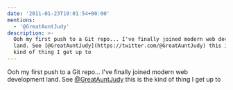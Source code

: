 ```yaml
---
date: '2011-01-23T10:01:54+00:00'
mentions:
  - '@GreatAuntJudy'
description: >-
  Ooh my first push to a Git repo... I've finally joined modern web development
  land. See [@GreatAuntJudy](https://twitter.com/@GreatAuntJudy) this is the
  kind of thing I get up to
---
```

Ooh my first push to a Git repo... I've finally joined modern web development land. See [@GreatAuntJudy](https://twitter.com/@GreatAuntJudy) this is the kind of thing I get up to
